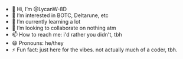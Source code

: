 - 👋 Hi, I’m @LycanW-8D
- 👀 I’m interested in BOTC, Deltarune, etc
- 🌱 I’m currently learning a lot
- 💞️ I’m looking to collaborate on nothing atm
- 📫 How to reach me: i'd rather you didn't, tbh
- 😄 Pronouns: he/they
- ⚡ Fun fact: just here for the vibes. not actually much of a coder, tbh.

<!---
LycanW-8D/LycanW-8D is a ✨ special ✨ repository because its `README.md` (this file) appears on your GitHub profile.
You can click the Preview link to take a look at your changes.
--->
